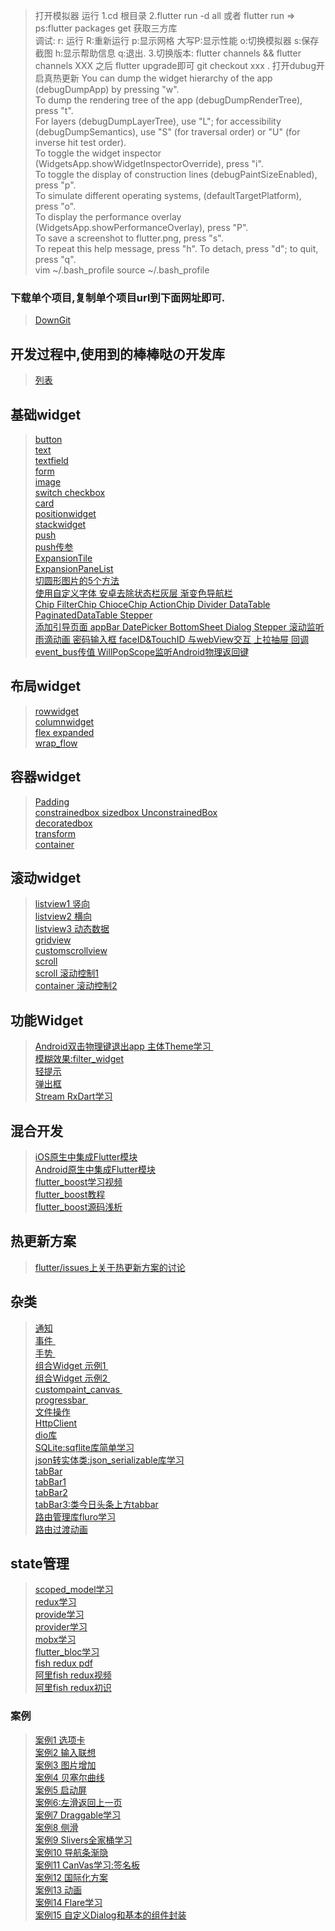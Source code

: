 >  打开模拟器  运行  1.cd 根目录  2.flutter run -d all 或者 flutter run  => ps:flutter packages get 获取三方库 <br/>
> 调试: r: 运行 R:重新运行 p:显示网格 大写P:显示性能 o:切换模拟器 s:保存截图  h:显示帮助信息 q:退出. 3.切换版本: flutter channels  && flutter channels XXX 之后 flutter upgrade即可 git checkout xxx . 打开dubug开启真热更新 You can dump the widget hierarchy of the app (debugDumpApp) by pressing "w". <br/>
> To dump the rendering tree of the app (debugDumpRenderTree), press "t". <br/>
> For layers (debugDumpLayerTree), use "L"; for accessibility  <br/>
> (debugDumpSemantics), use "S" (for traversal order) or "U" (for inverse hit test order).  <br/>
> To toggle the widget inspector (WidgetsApp.showWidgetInspectorOverride), press "i".  <br/>
> To toggle the display of construction lines (debugPaintSizeEnabled), press "p".  <br/>
> To simulate different operating systems, (defaultTargetPlatform), press "o".  <br/>
> To display the performance overlay (WidgetsApp.showPerformanceOverlay), press "P".  <br/>
> To save a screenshot to flutter.png, press "s".  <br/>
> To repeat this help message, press "h". To detach, press "d"; to quit, press "q".  <br/>
> vim ~/.bash_profile
> source ~/.bash_profile

### 下载单个项目,复制单个项目url到下面网址即可.
> [ DownGit ]( https://minhaskamal.github.io/DownGit/#/home )   <br/>

## 开发过程中,使用到的棒棒哒の开发库
> [ 列表 ]( https://github.com/pheromone/Flutter_learn_demo/blob/master/%E9%81%87%E5%88%B0%E7%9A%84%E5%A5%BD%E5%BA%93.md )   <br/>

## 基础widget
> [ button ]( https://github.com/pheromone/Flutter_learn_demo/tree/master/%E5%9F%BA%E7%A1%80Widget/button_demo )   <br/>
> [ text ]( https://github.com/pheromone/Flutter_learn_demo/tree/master/%E5%9F%BA%E7%A1%80Widget/text_demo )   <br/>
> [ textfield ]( https://github.com/pheromone/Flutter_learn_demo/tree/master/%E5%9F%BA%E7%A1%80Widget/textfield_demo  )   <br/>
> [ form ]( https://github.com/pheromone/Flutter_learn_demo/tree/master/%E5%9F%BA%E7%A1%80Widget/form_demo  )   <br/>
> [ image ]( https://github.com/pheromone/Flutter_learn_demo/tree/master/%E5%9F%BA%E7%A1%80Widget/image_demo  )   <br/>
> [ switch checkbox ]( https://github.com/pheromone/Flutter_learn_demo/tree/master/%E5%9F%BA%E7%A1%80Widget/switch_checkbox_demo )<br/>
> [ card ]( https://github.com/pheromone/Flutter_learn_demo/tree/master/基础Widget/gradwidget_demo )<br/>
> [ positionwidget ]( https://github.com/pheromone/Flutter_learn_demo/tree/master/%E5%9F%BA%E7%A1%80Widget/positionwidget )<br/>
> [ stackwidget ]( https://github.com/pheromone/Flutter_learn_demo/tree/master/%E5%9F%BA%E7%A1%80Widget/stackwidget )<br/>
> [ push ]( https://github.com/pheromone/Flutter_learn_demo/tree/master/%E5%9F%BA%E7%A1%80Widget/push_demo )<br/>
> [ push传参 ]( https://github.com/pheromone/Flutter_learn_demo/tree/master/%E5%9F%BA%E7%A1%80Widget/push_param_demo )<br/>
> [ ExpansionTile ]( https://github.com/pheromone/Flutter_learn_demo/tree/master/%E5%9F%BA%E7%A1%80Widget/expansion_tile )<br/>
> [ ExpansionPaneList ]( https://github.com/pheromone/Flutter_learn_demo/tree/master/%E5%9F%BA%E7%A1%80Widget/expansionpanelist )<br/>
>  [ 切圆形图片的5个方法 ]( https://github.com/pheromone/Flutter_learn_demo/tree/master/%E5%9F%BA%E7%A1%80Widget/border_radius_demo )    
>  [ 使用自定义字体 安卓去除状态栏灰层 渐变色导航栏 ]( https://github.com/pheromone/Flutter_learn_demo/tree/master/%E5%9F%BA%E7%A1%80Widget/custom_font_demo )    
> [ Chip FilterChip ChioceChip ActionChip  Divider  DataTable
PaginatedDataTable Stepper ]( https://github.com/pheromone/Flutter_learn_demo/tree/master/%E5%9F%BA%E7%A1%80Widget/mdc_demo )<br/>
> [ 添加引导页面 appBar DatePicker BottomSheet Dialog Stepper 滚动监听 雨滴动画 密码输入框 faceID&TouchID 与webView交互 上拉抽屉 回调 event_bus传值 WillPopScope监听Android物理返回键]( https://github.com/pheromone/Flutter_learn_demo/tree/master/%E5%9F%BA%E7%A1%80Widget/widgets_demo )<br/>



## 布局widget  
> [ rowwidget ]( https://github.com/pheromone/Flutter_learn_demo/tree/master/%E5%B8%83%E5%B1%80Widget/rowwidget_demo )<br/>
> [ columnwidget ]( https://github.com/pheromone/Flutter_learn_demo/tree/master/%E5%B8%83%E5%B1%80Widget/columnwidget_demo )<br/>
> [ flex expanded ]( https://github.com/pheromone/Flutter_learn_demo/tree/master/%E5%B8%83%E5%B1%80Widget/flex_expanded_demo )<br/>
> [ wrap_flow ]( https://github.com/pheromone/Flutter_learn_demo/tree/master/%E5%B8%83%E5%B1%80Widget/wrap_flow )<br/>

## 容器widget
> [ Padding ]( https://github.com/pheromone/Flutter_learn_demo/tree/master/%E5%AE%B9%E5%99%A8%E7%B1%BBWidget/padding_demo )<br/>
> [ constrainedbox sizedbox UnconstrainedBox ]( https://github.com/pheromone/Flutter_learn_demo/tree/master/%E5%AE%B9%E5%99%A8%E7%B1%BBWidget/constrainedbox_sizedbox_demo )<br/>
> [ decoratedbox ]( https://github.com/pheromone/Flutter_learn_demo/tree/master/%E5%AE%B9%E5%99%A8%E7%B1%BBWidget/decoratedbox_demo )<br/>
> [ transform ]( https://github.com/pheromone/Flutter_learn_demo/tree/master/%E5%AE%B9%E5%99%A8%E7%B1%BBWidget/transform_demo )<br/>
> [ container ]( https://github.com/pheromone/Flutter_learn_demo/tree/master/%E5%AE%B9%E5%99%A8%E7%B1%BBWidget/container )<br/>

## 滚动widget
> [ listview1 竖向 ]( https://github.com/pheromone/Flutter_learn_demo/tree/master/%E6%BB%9A%E5%8A%A8%E7%B1%BBWidget/listview_demo )<br/>
> [ listview2 横向]( https://github.com/pheromone/Flutter_learn_demo/tree/master/%E6%BB%9A%E5%8A%A8%E7%B1%BBWidget/listview_demo2 )<br/>
> [ listview3 动态数据]( https://github.com/pheromone/Flutter_learn_demo/tree/master/%E6%BB%9A%E5%8A%A8%E7%B1%BBWidget/listview_demo3 )<br/>
> [ gridview ]( https://github.com/pheromone/Flutter_learn_demo/tree/master/%E6%BB%9A%E5%8A%A8%E7%B1%BBWidget/gridview_demo )<br/>
> [ customscrollview ]( https://github.com/pheromone/Flutter_learn_demo/tree/master/%E6%BB%9A%E5%8A%A8%E7%B1%BBWidget/customscrollview_demo )<br/>
> [ scroll ]( https://github.com/pheromone/Flutter_learn_demo/tree/master/%E6%BB%9A%E5%8A%A8%E7%B1%BBWidget/scroll_widget )<br/>
> [ scroll 滚动控制1 ]( https://github.com/pheromone/Flutter_learn_demo/tree/master/%E6%BB%9A%E5%8A%A8%E7%B1%BBWidget/scrollcontroller_demo )<br/>
> [ container 滚动控制2 ]( https://github.com/pheromone/Flutter_learn_demo/tree/master/%E6%BB%9A%E5%8A%A8%E7%B1%BBWidget/scrollcontroller_demo1 )<br/>

## 功能Widget
>   [ Android双击物理键退出app 主体Theme学习 ]( https://github.com/pheromone/Flutter_learn_demo/blob/master/%E5%8A%9F%E8%83%BD%E7%B1%BBWidget/functional_module/lib/main.dart )    <br/>
> [ 模糊效果:filter_widget ]( https://github.com/pheromone/Flutter_learn_demo/tree/master/%E5%8A%9F%E8%83%BD%E7%B1%BBWidget/filter_widget )<br/>
> [ 轻提示 ]( https://github.com/pheromone/Flutter_learn_demo/tree/master/%E5%8A%9F%E8%83%BD%E7%B1%BBWidget/tool_tips )<br/>
> [ 弹出框 ]( https://github.com/pheromone/Flutter_learn_demo/tree/master/%E5%8A%9F%E8%83%BD%E7%B1%BBWidget/alert_demo
 )<br/>
 > [ Stream RxDart学习 ](  https://github.com/pheromone/Flutter_learn_demo/tree/master/%E5%8A%9F%E8%83%BD%E7%B1%BBWidget/stream_demo )<br/>

## 混合开发
 > [ iOS原生中集成Flutter模块 ]( https://zhoushaoting.com/2019/05/29/%E7%A7%BB%E5%8A%A8%E7%AB%AF%E5%AD%A6%E4%B9%A0/Flutter~iOS%E5%8E%9F%E7%94%9F%E5%B7%A5%E7%A8%8B%E4%B8%AD%E6%B7%BB%E5%8A%A0Flutter%E6%A8%A1%E5%9D%97/ )<br/>
 > [ Android原生中集成Flutter模块 ]( https://zhoushaoting.com/2019/05/31/%E7%A7%BB%E5%8A%A8%E7%AB%AF%E5%AD%A6%E4%B9%A0/Flutter~Android%E5%8E%9F%E7%94%9F%E5%B7%A5%E7%A8%8B%E4%B8%AD%E6%B7%BB%E5%8A%A0Flutter%E6%A8%A1%E5%9D%97/ )<br/>
 > [ flutter_boost学习视频 ](  https://www.bilibili.com/video/av68165113?from=search&seid=6069933847949675176 )<br/>
 > [ flutter_boost教程 ]( https://www.jianshu.com/p/679a642ade52 )<br/>
 > [ flutter_boost源码浅析 ]( https://juejin.im/post/5e61b803f265da57127e526c )<br/>

## 热更新方案
 > [ flutter/issues上关于热更新方案的讨论 ](  https://github.com/flutter/flutter/issues/14330 )<br/>


## 杂类
>  [通知 ]( https://github.com/pheromone/Flutter_learn_demo/blob/master/%E5%85%B6%E4%BB%96/%E4%BA%8B%E4%BB%B6%E4%B8%8E%E9%80%9A%E7%9F%A5/notification/lib/main.dart )    <br/>
>  [ 事件 ]( https://github.com/pheromone/Flutter_learn_demo/blob/master/%E5%85%B6%E4%BB%96/%E4%BA%8B%E4%BB%B6%E4%B8%8E%E9%80%9A%E7%9F%A5/pointer/lib/main.dart )    <br/>
>  [ 手势 ]( https://github.com/pheromone/Flutter_learn_demo/blob/master/%E5%85%B6%E4%BB%96/%E6%89%8B%E5%8A%BF/destruedetector/lib/main.dart )    <br/>
>  [ 组合Widget 示例1 ]( https://github.com/pheromone/Flutter_learn_demo/tree/master/%E5%85%B6%E4%BB%96/%E8%87%AA%E5%AE%9A%E4%B9%89Widget/%E7%BB%84%E5%90%88Widget/composite_widget )    <br/>
>  [ 组合Widget 示例2 ]( https://github.com/pheromone/Flutter_learn_demo/tree/master/%E5%85%B6%E4%BB%96/%E8%87%AA%E5%AE%9A%E4%B9%89Widget/%E7%BB%84%E5%90%88Widget/turnbox )    <br/> 
>  [ custompaint_canvas ]( https://github.com/pheromone/Flutter_learn_demo/tree/master/%E5%85%B6%E4%BB%96/%E8%87%AA%E5%AE%9A%E4%B9%89Widget/CustomPaint%E4%B8%8ECanvas/custompaint_canvas )    <br/> 
>  [ progressbar ]( https://github.com/pheromone/Flutter_learn_demo/tree/master/%E5%85%B6%E4%BB%96/%E8%87%AA%E5%AE%9A%E4%B9%89Widget/CustomPaint%E4%B8%8ECanvas/progressbar )    <br/> 
>  [ 文件操作 ]( https://github.com/pheromone/Flutter_learn_demo/blob/master/%E5%85%B6%E4%BB%96/%E6%96%87%E4%BB%B6%E6%93%8D%E4%BD%9C%E4%B8%8E%E8%AF%BB%E5%86%99%E8%AF%B7%E6%B1%82/%E6%96%87%E4%BB%B6%E6%93%8D%E4%BD%9C/file_operations/lib/main.dart )    <br/>
>  [ HttpClient ]( https://github.com/pheromone/Flutter_learn_demo/blob/master/%E5%85%B6%E4%BB%96/%E6%96%87%E4%BB%B6%E6%93%8D%E4%BD%9C%E4%B8%8E%E7%BD%91%E7%BB%9C%E8%AF%B7%E6%B1%82/%E7%BD%91%E7%BB%9C%E8%AF%B7%E6%B1%82/HttpClient/httpclient_demo/lib/main.dart )    <br/>
>  [ dio库 ]( https://github.com/pheromone/Flutter_learn_demo/blob/master/%E5%85%B6%E4%BB%96/%E6%96%87%E4%BB%B6%E6%93%8D%E4%BD%9C%E4%B8%8E%E7%BD%91%E7%BB%9C%E8%AF%B7%E6%B1%82/%E7%BD%91%E7%BB%9C%E8%AF%B7%E6%B1%82/DioPackage/dio_package_demo/lib/main.dart )    <br/>
>  [ SQLite:sqflite库简单学习 ]( https://pheromone.github.io/2019/03/04/%E7%A7%BB%E5%8A%A8%E7%AB%AF%E5%AD%A6%E4%B9%A0/Flutter%E4%B8%AD%E7%9A%84sqflite%E5%BA%93%E5%AD%A6%E4%B9%A0/ )    <br/>
>  [ json转实体类:json_serializable库学习 ]( https://pheromone.github.io/2019/03/06/%E7%A7%BB%E5%8A%A8%E7%AB%AF%E5%AD%A6%E4%B9%A0/Flutter~json_serializable%E5%BA%93%E5%AD%A6%E4%B9%A0/ )    <br/>
> [ tabBar ]( https://github.com/pheromone/Flutter_learn_demo/tree/master/%E5%85%B6%E4%BB%96/TabBar/tabbar_demo )<br/>
> [ tabBar1 ]( https://github.com/pheromone/Flutter_learn_demo/tree/master/%E5%85%B6%E4%BB%96/TabBar/tabbar_demo1 )<br/>
> [ tabBar2 ]( https://github.com/pheromone/Flutter_learn_demo/tree/master/%E5%85%B6%E4%BB%96/TabBar/tabbar_demo2 )<br/>
> [ tabBar3:类今日头条上方tabbar ]( https://github.com/pheromone/Flutter_learn_demo/tree/master/%E5%85%B6%E4%BB%96/TabBar/top_tabbars_demo )<br/>
> [ 路由管理库fluro学习 ]( https://pheromone.github.io/2019/03/30/%E7%A7%BB%E5%8A%A8%E7%AB%AF%E5%AD%A6%E4%B9%A0/Flutter%E8%B7%AF%E7%94%B1%E7%AE%A1%E7%90%86%E5%BA%93fluro%E5%AD%A6%E4%B9%A0/ ) <br/>
> [ 路由过渡动画 ]( https://github.com/pheromone/Flutter_learn_demo/tree/master/%E5%85%B6%E4%BB%96/push%E5%8A%A8%E7%94%BB/push_animation_demo )<br/>

## state管理
> [ scoped_model学习 ]( https://pheromone.github.io/2019/02/16/%E7%A7%BB%E5%8A%A8%E7%AB%AF%E5%AD%A6%E4%B9%A0/Flutter~scoped_model%E5%AD%A6%E4%B9%A0/ ) <br/> 
> [ redux学习 ](https://pheromone.github.io/2019/02/17/%E7%A7%BB%E5%8A%A8%E7%AB%AF%E5%AD%A6%E4%B9%A0/Flutter~redux%E5%AD%A6%E4%B9%A0/ ) <br/>
> [ provide学习 ](https://pheromone.github.io/2019/03/03/%E7%A7%BB%E5%8A%A8%E7%AB%AF%E5%AD%A6%E4%B9%A0/Flutter~provide%E5%AD%A6%E4%B9%A0/ ) <br/>
> [ provider学习 ](http://zhoushaoting.com/2019/09/11/%E7%A7%BB%E5%8A%A8%E7%AB%AF%E5%AD%A6%E4%B9%A0/Flutter~provider%E5%AD%A6%E4%B9%A0/ ) <br/>
> [ mobx学习 ](https://pheromone.github.io/2019/08/08/%E7%A7%BB%E5%8A%A8%E7%AB%AF%E5%AD%A6%E4%B9%A0/Flutter~mobx%E5%BA%93%E5%AD%A6%E4%B9%A0/
 ) <br/>
> [ flutter_bloc学习 ]( https://pheromone.github.io/2019/03/07/%E7%A7%BB%E5%8A%A8%E7%AB%AF%E5%AD%A6%E4%B9%A0/Flutter~flutter_bloc%E5%BA%93%E5%AD%A6%E4%B9%A0/ ) <br/>
> [ fish redux pdf ](https://github.com/pheromone/Flutter_learn_demo/blob/master/%E5%85%B6%E4%BB%96/state%E7%AE%A1%E7%90%86/Flutter%E5%BA%94%E7%94%A8%E6%A1%86%E6%9E%B6Fish%20Redux.pdf)  <br/>
> [ 阿里fish redux视频 ](https://alivideolive.taobao.com/h5/liveDetail/ff36146a-b106-48f0-8cff-246fa0b62d50) <br/>
> [ 阿里fish redux初识 ](https://www.yuque.com/xytech/flutter/ycc9ni) <br/>


### 案例
> [ 案例1 选项卡 ](https://github.com/pheromone/Flutter_learn_demo/tree/master/%E5%85%B6%E4%BB%96/%E6%A1%88%E4%BE%8B/case1) <br/>
> [ 案例2 输入联想](https://github.com/pheromone/Flutter_learn_demo/tree/master/%E5%85%B6%E4%BB%96/%E6%A1%88%E4%BE%8B/case2) <br/>
> [ 案例3 图片增加](https://github.com/pheromone/Flutter_learn_demo/tree/master/%E5%85%B6%E4%BB%96/%E6%A1%88%E4%BE%8B/case3) <br/>
> [ 案例4 贝塞尔曲线 ](https://github.com/pheromone/Flutter_learn_demo/blob/master/%E5%85%B6%E4%BB%96/%E6%A1%88%E4%BE%8B/case4) <br/>
> [ 案例5 启动屏 ](https://github.com/pheromone/Flutter_learn_demo/tree/master/%E5%85%B6%E4%BB%96/%E6%A1%88%E4%BE%8B/case5) <br/>
> [ 案例6:左滑返回上一页 ]( https://github.com/pheromone/Flutter_learn_demo/blob/master/%E5%85%B6%E4%BB%96/%E6%A1%88%E4%BE%8B/case6/lib/right_back_demo.dart )    <br/>
> [ 案例7 Draggable学习](https://github.com/pheromone/Flutter_learn_demo/tree/master/%E5%85%B6%E4%BB%96/%E6%A1%88%E4%BE%8B/case7) <br/>
> [ 案例8 侧滑](https://github.com/pheromone/Flutter_learn_demo/tree/master/%E5%85%B6%E4%BB%96/%E6%A1%88%E4%BE%8B/case8) <br/>
> [ 案例9 Slivers全家桶学习](https://github.com/pheromone/Flutter_learn_demo/tree/master/%E5%85%B6%E4%BB%96/%E6%A1%88%E4%BE%8B/case9) <br/>
> [ 案例10 导航条渐隐](https://github.com/pheromone/Flutter_learn_demo/tree/master/%E5%85%B6%E4%BB%96/%E6%A1%88%E4%BE%8B/opacity_nav) <br/>
> [ 案例11 CanVas学习:签名板]( https://github.com/pheromone/Flutter_learn_demo/tree/master/%E5%85%B6%E4%BB%96/%E6%A1%88%E4%BE%8B/canvas_demo ) <br/>
> [ 案例12 国际化方案]( https://pheromone.github.io/2019/06/11/%E7%A7%BB%E5%8A%A8%E7%AB%AF%E5%AD%A6%E4%B9%A0/Flutter~%E5%9B%BD%E9%99%85%E5%8C%96%E6%95%99%E7%A8%8B%E6%96%B9%E6%A1%88/ ) <br/>
> [ 案例13 动画](https://github.com/pheromone/Flutter_learn_demo/tree/master/%E5%85%B6%E4%BB%96/%E6%A1%88%E4%BE%8B/animation_demo) <br/>
> [ 案例14 Flare学习](https://github.com/pheromone/Flutter_learn_demo/tree/master/其他/案例/flare_learn) <br/>
> [ 案例15 自定义Dialog和基本的组件封装](https://github.com/pheromone/Flutter_learn_demo/tree/master/%E5%85%B6%E4%BB%96/%E6%A1%88%E4%BE%8B/encapsulate_dialog_demo
) <br/>


